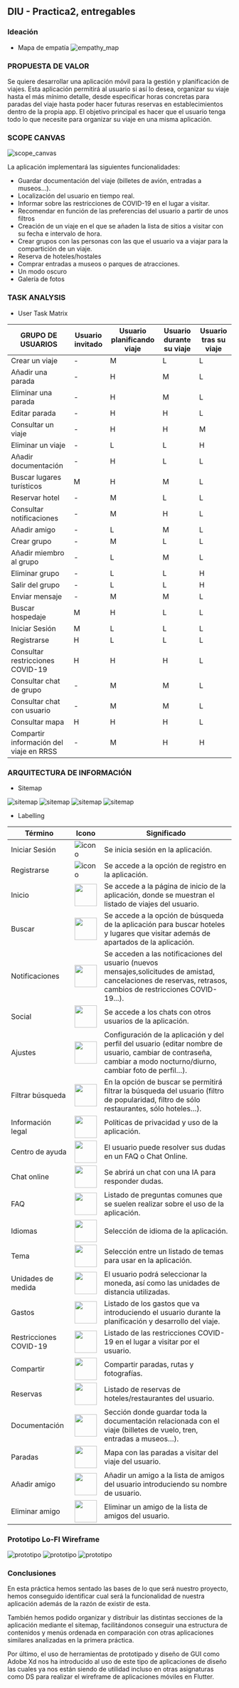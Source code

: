 ## DIU - Practica2, entregables

### Ideación 
* Mapa de empatía
![empathy_map](empathy_map.png)

### PROPUESTA DE VALOR
Se quiere desarrollar una aplicación móvil para la gestión y planificación de viajes. Esta aplicación permitirá al usuario si así lo desea, organizar su viaje hasta el más mínimo detalle, desde especificar horas concretas para paradas del viaje hasta poder hacer futuras reservas en establecimientos dentro de la propia app. El objetivo principal es hacer que el usuario tenga todo lo que necesite para organizar su viaje en una misma aplicación.

### SCOPE CANVAS
![scope_canvas](scope_canvas.png)

La aplicación implementará las siguientes funcionalidades:
* Guardar documentación del viaje (billetes de avión, entradas a museos…).
* Localización del usuario en tiempo real.
* Informar sobre las restricciones de COVID-19 en el lugar a visitar.
* Recomendar en función de las preferencias del usuario a partir de unos filtros
* Creación de un viaje en el que se añaden la lista de sitios a visitar con su fecha e intervalo de hora.
* Crear grupos con las personas con las que el usuario va a viajar para la compartición de un viaje.
* Reserva de hoteles/hostales
* Comprar entradas a museos o parques de atracciones.
* Un modo oscuro
* Galería de fotos

### TASK ANALYSIS

* User Task Matrix 

| GRUPO DE USUARIOS                       | Usuario invitado | Usuario planificando viaje | Usuario durante su viaje | Usuario tras su viaje |
|-----------------------------------------|------------------|----------------------------|--------------------------|-----------------------|
| Crear un viaje                          | -                | M                          | L                        | L                     |
| Añadir una parada                       | -                | H                          | M                        | L                     |
| Eliminar una parada                     | -                | H                          | M                        | L                     |
| Editar parada                           | -                | H                          | H                        | L                     |
| Consultar un viaje                      | -                | H                          | H                        | M                     |
| Eliminar un viaje                       | -                | L                          | L                        | H                     |
| Añadir documentación                    | -                | H                          | L                        | L                     |
| Buscar lugares turísticos               | M                | H                          | M                        | L                     |
| Reservar hotel                          | -                | M                          | L                        | L                     |
| Consultar notificaciones                | -                | M                          | H                        | L                     |
| Añadir amigo                            | -                | L                          | M                        | L                     |
| Crear grupo                             | -                | M                          | L                        | L                     |
| Añadir miembro al grupo                 | -                | L                          | M                        | L                     |
| Eliminar grupo                          | -                | L                          | L                        | H                     |
| Salir del grupo                         | -                | L                          | L                        | H                     |
| Enviar mensaje                          | -                | M                          | M                        | L                     |
| Buscar hospedaje                        | M                | H                          | L                        | L                     |
| Iniciar Sesión                          | M                | L                          | L                        | L                     |
| Registrarse                             | H                | L                          | L                        | L                     |
| Consultar restricciones COVID-19        | H                | H                          | H                        | L                     |
| Consultar chat de grupo                 | -                | M                          | M                        | L                     |
| Consultar chat con usuario              | -                | M                          | M                        | L                     |
| Consultar mapa                          | H                | H                          | H                        | L                     |
| Compartir información del viaje en RRSS | -                | M                          | H                        | H                     |




### ARQUITECTURA DE INFORMACIÓN

* Sitemap 

![sitemap](sitemap_bienvenida.png)
![sitemap](sitemap_viajes.png)
![sitemap](sitemap_ajustes.png)
![sitemap](sitemap_social.png)

* Labelling 

| Término                | Icono | Significado                                                                                                                                                         |
|------------------------|-------|---------------------------------------------------------------------------------------------------------------------------------------------------------------------|
| Iniciar Sesión         |![icono](iconos/iniciar_sesion.png)       | Se inicia sesión en la aplicación.                                                                                                                                  |
| Registrarse            |![icono](iconos/registrar.png)       | Se accede a la opción de registro en la aplicación.                                                                                                                 |
| Inicio                 |<img src="iconos/home.png" width="50" />   | Se accede a la página de inicio de la aplicación, donde se muestran el listado de viajes del usuario.                                                               |
| Buscar                 |<img src="iconos/loupe-1.png" width="50" />      | Se accede a la opción de búsqueda de la aplicación para buscar hoteles y lugares que visitar además de apartados de la aplicación.                                  |
| Notificaciones         |<img src="iconos/bell.png" width="50" />    | Se acceden a las notificaciones del usuario (nuevos mensajes,solicitudes de amistad, cancelaciones de reservas, retrasos, cambios de restricciones COVID-19...).    |
| Social                 | <img src="iconos/chat.png" width="50" />     | Se accede a los chats con otros usuarios de la aplicación.                                                                                                          |
| Ajustes                |<img src="iconos/settings.png" width="50" />     | Configuración de la aplicación y del perfil del usuario (editar nombre de usuario, cambiar de contraseña, cambiar a modo nocturno/diurno, cambiar foto de perfil…). |
| Filtrar búsqueda       | <img src="iconos/filter-results-button.png" width="50" />      | En la opción de buscar se permitirá filtrar la búsqueda del usuario (filtro de popularidad, filtro de sólo restaurantes, sólo hoteles…).                            |
| Información legal      |<img src="iconos/auction.png" width="50" />     | Políticas de privacidad y uso de la aplicación.                                                                                                                     |
| Centro de ayuda        |<img src="iconos/information.png" width="50" />     | El usuario puede resolver sus dudas en un FAQ o Chat Online.                                                                                                        |
| Chat online            |<img src="iconos/help-1.png" width="50" />   | Se abrirá un chat con una IA para responder dudas.                                                                                                                  |
| FAQ                    |<img src="iconos/faq.png" width="50" />     | Listado de preguntas comunes que se suelen realizar sobre el uso de la aplicación.                                                                                  |
| Idiomas                |<img src="iconos/translation.png" width="50" />       | Selección de idioma de la aplicación.                                                                                                                               |
| Tema                   | <img src="iconos/theme.png" width="50" />      | Selección entre un listado de temas para usar en la aplicación.                                                                                                     |
| Unidades de medida     | <img src="iconos/scale.png" width="50" />      | El usuario podrá seleccionar la moneda, así como las unidades de distancia utilizadas.                                                                              |
| Gastos                 | <img src="iconos/money.png" width="50" />      | Listado de los gastos que va introduciendo el usuario durante la planificación y desarrollo del viaje.                                                              |
| Restricciones COVID-19 |  <img src="iconos/test-results.png" width="50" />     | Listado de las restricciones COVID-19 en el lugar a visitar por el usuario.                                                                                         |
| Compartir              |<img src="iconos/share-1.png" width="50" />       | Compartir paradas, rutas y fotografías.                                                                                                                             |
| Reservas               | <img src="iconos/booking.png" width="50" />     | Listado de reservas de hoteles/restaurantes del usuario.                                                                                                            |
| Documentación          | <img src="iconos/paper.png" width="50" />      | Sección donde guardar toda la documentación relacionada con el viaje (billetes de vuelo, tren, entradas a museos…).                                                 |
| Paradas                | <img src="iconos/route.png" width="50" />      | Mapa con las paradas a visitar del viaje del usuario.                                                                                                               |
| Añadir amigo           | <img src="iconos/add.png" width="50" />      | Añadir un amigo a la lista de amigos del usuario introduciendo su nombre de usuario.                                                                                |
| Eliminar amigo         | <img src="iconos/unfollow.png" width="50" />      | Eliminar un amigo de la lista de amigos del usuario.                                                                                                                |

                                                                                                              



### Prototipo Lo-FI Wireframe 
![prototipo](bienvenida.png)
![prototipo](inicio.png)
![prototipo](viajes.png)

### Conclusiones  
En esta práctica hemos sentado las bases de lo que será nuestro proyecto, hemos
conseguido identificar cual será la funcionalidad de nuestra aplicación además de
la razón de existir de esta.

También hemos podido organizar y distribuir las distintas secciones de la aplicación
mediante el sitemap, facilitándonos conseguir una estructura de contenidos y menús
ordenada en comparación con otras aplicaciones similares analizadas en la primera práctica.

Por último, el uso de herramientas de prototipado y diseño de GUI como Adobe Xd nos
ha introducido al uso de este tipo de aplicaciones de diseño las cuales ya nos están siendo
de utilidad incluso en otras asignaturas como DS para realizar el wireframe de aplicaciones móviles en Flutter.
